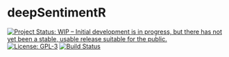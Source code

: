 # deepSentimentR

[![Project Status: WIP – Initial development is in progress, but there has not yet been a stable, usable release suitable for the public.](https://www.repostatus.org/badges/latest/wip.svg)](https://www.repostatus.org/#wip) [![License: GPL-3](https://img.shields.io/badge/License-GPLv3-yellow.svg)](https://opensource.org/licenses/GPL-3.0) [![Build Status](https://travis-ci.com/adityamangal410/deepSentimentR.svg?branch=master)](https://travis-ci.com/adityamangal410/deepSentimentR)
